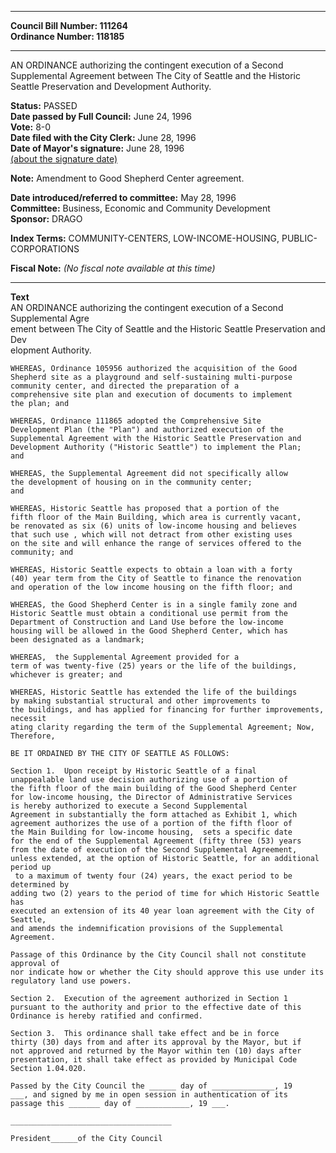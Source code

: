 * * * * *  
  
**Council Bill Number: [](#h0)[](#h2)111264**   
**Ordinance Number: 118185**  
  
* * * * *  
  
AN ORDINANCE authorizing the contingent execution of a Second Supplemental Agreement between The City of Seattle and the Historic Seattle Preservation and Development Authority.  
  
**Status:** PASSED   
**Date passed by Full Council:** June 24, 1996   
**Vote:** 8-0   
**Date filed with the City Clerk:** June 28, 1996   
**Date of Mayor's signature:** June 28, 1996   
[(about the signature date)](/~public/approvaldate.htm)   
  
**Note:** Amendment to Good Shepherd Center agreement.  
  
  
**Date introduced/referred to committee:** May 28, 1996   
**Committee:** Business, Economic and Community Development   
**Sponsor:** DRAGO   
  
**Index Terms:** COMMUNITY-CENTERS, LOW-INCOME-HOUSING, PUBLIC-CORPORATIONS  
  
**Fiscal Note:** *(No fiscal note available at this time)*  
  
* * * * *  
  
**Text**  
    AN ORDINANCE authorizing the contingent execution of a Second Supplemental Agre  
    ement between The City of Seattle and the Historic Seattle Preservation and Dev  
    elopment Authority.  
  
    WHEREAS, Ordinance 105956 authorized the acquisition of the Good  
    Shepherd site as a playground and self-sustaining multi-purpose  
    community center, and directed the preparation of a  
    comprehensive site plan and execution of documents to implement  
    the plan; and  
  
    WHEREAS, Ordinance 111865 adopted the Comprehensive Site  
    Development Plan (the "Plan") and authorized execution of the  
    Supplemental Agreement with the Historic Seattle Preservation and  
    Development Authority ("Historic Seattle") to implement the Plan;  
    and  
  
    WHEREAS, the Supplemental Agreement did not specifically allow  
    the development of housing on in the community center;  
    and  
  
    WHEREAS, Historic Seattle has proposed that a portion of the  
    fifth floor of the Main Building, which area is currently vacant,  
    be renovated as six (6) units of low-income housing and believes  
    that such use , which will not detract from other existing uses  
    on the site and will enhance the range of services offered to the  
    community; and  
  
    WHEREAS, Historic Seattle expects to obtain a loan with a forty  
    (40) year term from the City of Seattle to finance the renovation  
    and operation of the low income housing on the fifth floor; and  
  
    WHEREAS, the Good Shepherd Center is in a single family zone and  
    Historic Seattle must obtain a conditional use permit from the  
    Department of Construction and Land Use before the low-income  
    housing will be allowed in the Good Shepherd Center, which has  
    been designated as a landmark;  
  
    WHEREAS,  the Supplemental Agreement provided for a  
    term of was twenty-five (25) years or the life of the buildings,  
    whichever is greater; and  
  
    WHEREAS, Historic Seattle has extended the life of the buildings  
    by making substantial structural and other improvements to  
    the buildings, and has applied for financing for further improvements, necessit  
    ating clarity regarding the term of the Supplemental Agreement; Now, Therefore,  
  
    BE IT ORDAINED BY THE CITY OF SEATTLE AS FOLLOWS:  
  
    Section 1.  Upon receipt by Historic Seattle of a final  
    unappealable land use decision authorizing use of a portion of  
    the fifth floor of the main building of the Good Shepherd Center  
    for low-income housing, the Director of Administrative Services  
    is hereby authorized to execute a Second Supplemental  
    Agreement in substantially the form attached as Exhibit 1, which  
    agreement authorizes the use of a portion of the fifth floor of  
    the Main Building for low-income housing,  sets a specific date  
    for the end of the Supplemental Agreement (fifty three (53) years  
    from the date of execution of the Second Supplemental Agreement,  
    unless extended, at the option of Historic Seattle, for an additional period up  
     to a maximum of twenty four (24) years, the exact period to be determined by  
    adding two (2) years to the period of time for which Historic Seattle has  
    executed an extension of its 40 year loan agreement with the City of Seattle,  
    and amends the indemnification provisions of the Supplemental Agreement.  
  
    Passage of this Ordinance by the City Council shall not constitute approval of  
    nor indicate how or whether the City should approve this use under its  
    regulatory land use powers.  
  
    Section 2.  Execution of the agreement authorized in Section 1  
    pursuant to the authority and prior to the effective date of this  
    Ordinance is hereby ratified and confirmed.  
  
    Section 3.  This ordinance shall take effect and be in force  
    thirty (30) days from and after its approval by the Mayor, but if  
    not approved and returned by the Mayor within ten (10) days after  
    presentation, it shall take effect as provided by Municipal Code  
    Section 1.04.020.  
  
    Passed by the City Council the ______ day of ______________, 19  
    ___, and signed by me in open session in authentication of its  
    passage this _______ day of ____________, 19 ___.  
  
    ____________________________________  
  
    President______of the City Council  
